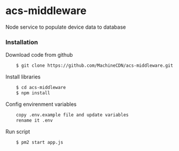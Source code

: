 # acs-middleware

Node service to populate device data to database

### Installation

Download code from github
``` sh
    $ git clone https://github.com/MachineCDN/acs-middleware.git
```
Install libraries
``` sh
    $ cd acs-middleware
    $ npm install
```
Config envirenment variables
``` sh
    copy .env.example file and update variables
    rename it .env
```
Run script
``` sh
    $ pm2 start app.js
```

